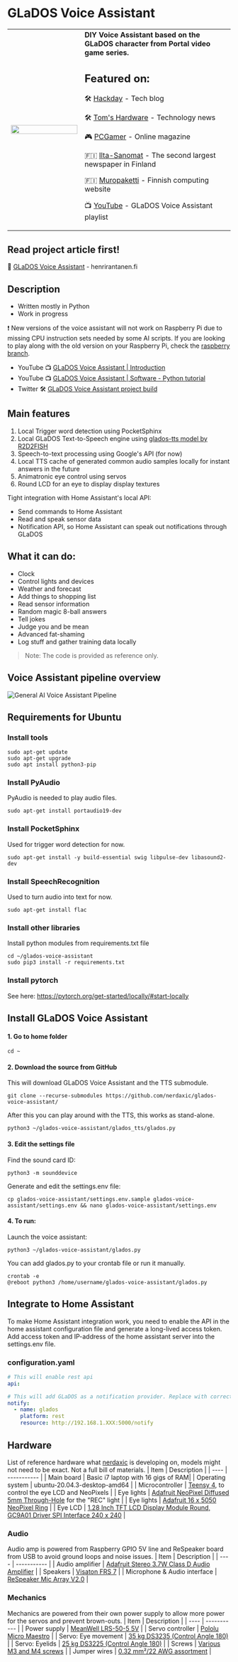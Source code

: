 # GLaDOS Voice Assistant
<table>
<tr>
  <td width="33%"><img src="https://www.henrirantanen.fi/wp-content/uploads/2022/01/HER_0941-728.jpg" width="100%"></td>
    <td>
      <strong>DIY Voice Assistant based on the GLaDOS character from Portal video game series.</strong>

## Featured on:
      
🛠 [Hackday](https://hackaday.com/2021/09/13/glados-voice-assistant-passive-aggressively-automates-home/) - Tech blog

🛠 [Tom's Hardware](https://www.tomshardware.com/news/raspberry-pi-glados-voice-assistant-head) - Technology news

🎮 [PCGamer](https://www.pcgamer.com/this-guy-decided-to-mock-our-future-ai-overlords-with-a-glados-smart-assistant/) - Online magazine

🇫🇮 [Ilta-Sanomat](https://www.is.fi/digitoday/art-2000008642371.html) - The second largest newspaper in Finland

🇫🇮 [Muropaketti](https://muropaketti.com/tietotekniikka/tietotekniikkauutiset/onpas-hieno-suomalainen-youtube-kayttaja-teki-portal-pelin-glados-tekoalyrobotista-huiman-hienon-aaniavustajan/) - Finnish computing website
      
📺 [YouTube](https://www.youtube.com/playlist?list=PLs-qfwv3feinbxvTzFtmrHJrGSMrR09-t) - GLaDOS Voice Assistant playlist
      
  </td>
  </tr>
  </table>

## Read project article first!
📄 [GLaDOS Voice Assistant](https://www.henrirantanen.fi/2022/02/10/glados-voice-assistant-with-custom-text-to-speech/?utm_source=github.com&utm_medium=social&utm_campaign=post&utm_content=DIY+GLaDOS+Voice+Assistant+with+Python+and+Raspberry+Pi) - henrirantanen.fi

## Description
* Written mostly in Python
* Work in progress

❗ New versions of the voice assistant will not work on Raspberry Pi due to missing CPU instruction sets needed by some AI scripts. If you are looking to play along with the old version on your Raspberry Pi, check the [raspberry branch](https://github.com/nerdaxic/glados-voice-assistant/tree/raspberry).

* YouTube 📺 [GLaDOS Voice Assistant | Introduction](https://www.youtube.com/embed/Y3h5tKWqf-w)
* YouTube 📺 [GLaDOS Voice Assistant | Software - Python tutorial](https://youtu.be/70_imR6cBGc)
* Twitter 🛠 [GLaDOS Voice Assistant project build](https://twitter.com/search?q=(%23glados)%20(from%3Anerdaxic)&src=typed_query)

## Main features
1. Local Trigger word detection using PocketSphinx
2. Local GLaDOS Text-to-Speech engine using [glados-tts model by R2D2FISH](https://github.com/nerdaxic/glados-tts)
3. Speech-to-text processing using Google's API (for now)
4. Local TTS cache of generated common audio samples locally for instant answers in the future
5. Animatronic eye control using servos
6. Round LCD for an eye to display display textures

Tight integration with Home Assistant's local API:
* Send commands to Home Assistant
* Read and speak sensor data
* Notification API, so Home Assistant can speak out notifications through GLaDOS

## What it can do:
* Clock
* Control lights and devices
* Weather and forecast
* Add things to shopping list
* Read sensor information
* Random magic 8-ball answers
* Tell jokes
* Judge you and be mean
* Advanced fat-shaming
* Log stuff and gather training data locally


> Note: The code is provided as reference only.
## Voice Assistant pipeline overview
![General AI Voice Assistant Pipeline](https://www.henrirantanen.fi/wp-content/uploads/2022/02/ai-voice-assistant-pipeline.jpg)


## Requirements for Ubuntu
### Install tools
```console
sudo apt-get update
sudo apt-get upgrade
sudo apt install python3-pip
```
### Install PyAudio
PyAudio is needed to play audio files.
```console 
sudo apt-get install portaudio19-dev 
``` 

### Install PocketSphinx
Used for trigger word detection for now.
```console 
sudo apt-get install -y build-essential swig libpulse-dev libasound2-dev
``` 

### Install SpeechRecognition 
Used to turn audio into text for now.
```console 
sudo apt-get install flac
``` 

### Install other libraries
Install python modules from requirements.txt file
```console 
cd ~/glados-voice-assistant
sudo pip3 install -r requirements.txt
``` 

### Install pytorch
See here: https://pytorch.org/get-started/locally/#start-locally

## Install GLaDOS Voice Assistant

#### 1. Go to home folder
```console 
cd ~
``` 
#### 2. Download the source from GitHub
This will download GLaDOS Voice Assistant and the TTS submodule.
```console 
git clone --recurse-submodules https://github.com/nerdaxic/glados-voice-assistant/
``` 

After this you can play around with the TTS, this works as stand-alone.
```console
python3 ~/glados-voice-assistant/glados_tts/glados.py
```

#### 3. Edit the settings file

Find the sound card ID:
```console
python3 -m sounddevice
```
Generate and edit the settings.env file:
```console 
cp glados-voice-assistant/settings.env.sample glados-voice-assistant/settings.env && nano glados-voice-assistant/settings.env
``` 
#### 4. To run:
Launch the voice assistant:
```console
python3 ~/glados-voice-assistant/glados.py
```

You can add glados.py to your crontab file or run it manually.
```console
crontab -e
@reboot python3 /home/username/glados-voice-assistant/glados.py
```

## Integrate to Home Assistant

To make Home Assistant integration work, you need to enable the API in the home assistant configuration file and generate a long-lived access token.
Add access token and IP-address of the home assistant server into the settings.env file.
### configuration.yaml

```YAML 
# This will enable rest api
api:

# This will add GLaDOS as a notification provider. Replace with correct IP of GLaDOS.
notify:
  - name: glados
    platform: rest
    resource: http://192.168.1.XXX:5000/notify
``` 

## Hardware
List of reference hardware what [nerdaxic](https://github.com/nerdaxic/) is developing on, models might not need to be exact. 
Not a full bill of materials.
| Item | Description |
| ---- | ----------- |
| Main board | Basic i7 laptop with 16 gigs of RAM|
| Operating system | ubuntu-20.04.3-desktop-amd64 |
| Microcontroller | [Teensy 4](https://www.pjrc.com/store/teensy40.html), to control the eye LCD and NeoPixels |
| Eye lights | [Adafruit NeoPixel Diffused 5mm Through-Hole](https://www.adafruit.com/product/1938) for the "REC" light |
| Eye lights  | [Adafruit 16 x 5050 NeoPixel Ring](https://www.adafruit.com/product/1463) |
| Eye LCD | [1.28 Inch TFT LCD Display Module Round, GC9A01 Driver SPI Interface 240 x 240](https://www.amazon.de/gp/product/B08G8MVCCZ/) |
### Audio
Audio amp is powered from Raspberry GPIO 5V line and ReSpeaker board from USB to avoid ground loops and noise issues.
| Item | Description |
| ---- | ----------- |
| Audio amplifier | [Adafruit Stereo 3.7W Class D Audio Amplifier](https://www.adafruit.com/product/987) |
| Speakers | [Visaton FRS 7](https://www.amazon.de/gp/product/B0056BQAFC/) |
| Microphone & Audio interface | [ReSpeaker Mic Array V2.0](https://www.seeedstudio.com/ReSpeaker-Mic-Array-v2-0.html) |
### Mechanics
Mechanics are powered from their own power supply to allow more power for the servos and prevent brown-outs.
| Item | Description |
| ---- | ----------- |
| Power supply | [MeanWell LRS-50-5 5V](https://www.amazon.de/gp/product/B00MWQDH00/) |
| Servo controller | [Pololu Micro Maestro](https://www.pololu.com/product/1350/) |
| Servo: Eye movement | [35 kg DS3235 (Control Angle 180)](https://www.amazon.de/gp/product/B07T725ZV5/) |
| Servo: Eyelids | [25 kg DS3225 (Control Angle 180)](https://www.amazon.de/gp/product/B08BZNSLQF/) |
| Screws | [Various M3 and M4 screws](https://www.amazon.de/gp/product/B073SS7D8J/) |
| Jumper wires | [0.32 mm²/22 AWG assortment](https://www.amazon.de/gp/product/B07TV5VXZ2/) |
